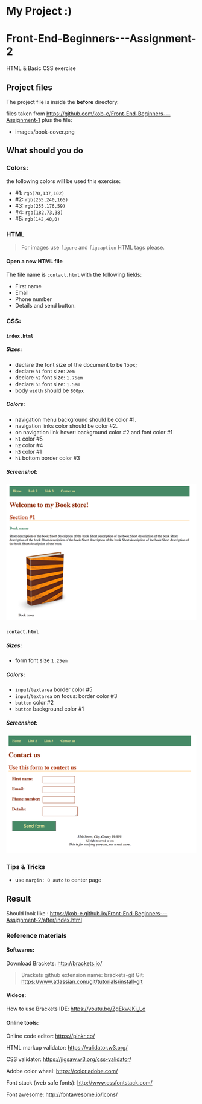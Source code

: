# My Project :)

# Front-End-Beginners---Assignment-2
HTML &amp; Basic CSS exercise

## Project files
The project file is inside the __before__ directory.

files taken from https://github.com/kob-e/Front-End-Beginners---Assignment-1
plus the file:
* images/book-cover.png


## What should you do
### Colors:
the following colors will be used this exercise:
* #1: `rgb(70,137,102)`
* #2: `rgb(255,240,165)`
* #3: `rgb(255,176,59)`
* #4: `rgb(182,73,38)`
* #5: `rgb(142,40,0)`

### HTML
> For images use `figure` and `figcaption` HTML tags please.

#### Open a new HTML file
The file name is `contact.html` with the following fields:
* First name
* Email
* Phone number
* Details
and send button.


### CSS:
#### `index.html`
##### Sizes:
* declare the font size of the document to be 15px;
* declare `h1` font size: `2em`
* declare `h2` font size: `1.75em`
* declare `h3` font size: `1.5em`
* body `width` should be `800px`

##### Colors:
* navigation menu background should be color #1.
* navigation links color should be color #2.
* on navigation link hover: background color #2 and font color #1
* `h1` color #5
* `h2` color #4
* `h3` color #1
* `h1` bottom border color #3

##### Screenshot:
![Screenshot of index.html page](./screenshots/ex2-index-screenshot.png)

#### `contact.html`
##### Sizes:
* form font size `1.25em`

##### Colors:
* `input`/`textarea` border color #5
* `input`/`textarea` on focus: border color #3
* `button` color #2
* `button` background color #1

##### Screenshot:
![Screenshot of contact.html page](./screenshots/ex2-contact-screenshot.png)

### Tips &amp; Tricks
* use `margin: 0 auto` to center page

## Result
Should look like : https://kob-e.github.io/Front-End-Beginners---Assignment-2/after/index.html

### Reference materials

#### Softwares:
Download Brackets: http://brackets.io/
> Brackets github extension name: brackets-git
Git: https://www.atlassian.com/git/tutorials/install-git

#### Videos:
How to use Brackets IDE: https://youtu.be/ZgEkwJKi_Lo


#### Online tools:
Online code editor: https://plnkr.co/

HTML markup validator: https://validator.w3.org/

CSS validator: https://jigsaw.w3.org/css-validator/

Adobe color wheel: https://color.adobe.com/

Font stack (web safe fonts): http://www.cssfontstack.com/

Font awesome: http://fontawesome.io/icons/
 